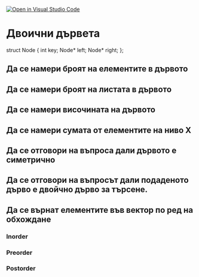 [![Open in Visual Studio Code](https://classroom.github.com/assets/open-in-vscode-c66648af7eb3fe8bc4f294546bfd86ef473780cde1dea487d3c4ff354943c9ae.svg)](https://classroom.github.com/online_ide?assignment_repo_id=9346400&assignment_repo_type=AssignmentRepo)
# Двоични дървета

struct Node {
  int key;
  Node* left;
  Node* right;
};

## Да се намери броят на елементите в дървото
## Да се намери броят на листата в дървото
## Да се намери височината на дървото
## Да се намери сумата от елементите на ниво X
## Да се отговори на въпроса дали дървото е симетрично
## Да се отговори на въпросът дали подаденото дърво е двойчно дърво за търсене.
## Да се върнат елементите във вектор по ред на обхождане
### Inorder
### Preorder
### Postorder

